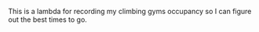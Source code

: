 This is a lambda for recording my climbing gyms occupancy so I can figure out the best times to go.
